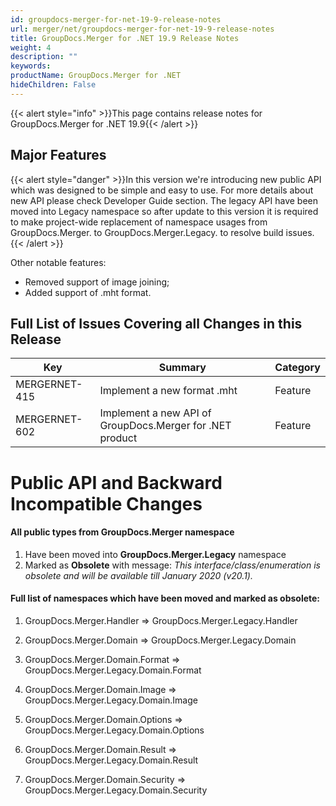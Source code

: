 ```yaml
---
id: groupdocs-merger-for-net-19-9-release-notes
url: merger/net/groupdocs-merger-for-net-19-9-release-notes
title: GroupDocs.Merger for .NET 19.9 Release Notes
weight: 4
description: ""
keywords: 
productName: GroupDocs.Merger for .NET
hideChildren: False
---
```

{{< alert style="info" >}}This page contains release notes for GroupDocs.Merger for .NET 19.9{{< /alert >}}

## Major Features

{{< alert style="danger" >}}In this version we're introducing new public API which was designed to be simple and easy to use. For more details about new API please check Developer Guide section. The legacy API have been moved into Legacy namespace so after update to this version it is required to make project-wide replacement of namespace usages from GroupDocs.Merger. to GroupDocs.Merger.Legacy. to resolve build issues.{{< /alert >}}

  
Other notable features:

*   Removed support of image joining;
*   Added support of .mht format.

## Full List of Issues Covering all Changes in this Release

| Key | Summary | Category |
| --- | --- | --- |
| MERGERNET-415 | Implement a new format .mht | Feature |
| MERGERNET-602 | Implement a new API of GroupDocs.Merger for .NET product | Feature |

# Public API and Backward Incompatible Changes

#### All public types from GroupDocs.Merger namespace 

1.  Have been moved into **GroupDocs.Merger.Legacy** namespace
2.  Marked as **Obsolete** with message: *This interface/class/enumeration is obsolete and will be available till January 2020 (v20.1).*

#### Full list of namespaces which have been moved and marked as obsolete:

1.  GroupDocs.Merger.Handler => GroupDocs.Merger.Legacy.Handler
    
2.  GroupDocs.Merger.Domain => GroupDocs.Merger.Legacy.Domain
    
3.  GroupDocs.Merger.Domain.Format => GroupDocs.Merger.Legacy.Domain.Format
    
4.  GroupDocs.Merger.Domain.Image => GroupDocs.Merger.Legacy.Domain.Image
    
5.  GroupDocs.Merger.Domain.Options => GroupDocs.Merger.Legacy.Domain.Options
    
6.  GroupDocs.Merger.Domain.Result => GroupDocs.Merger.Legacy.Domain.Result
    
7.  GroupDocs.Merger.Domain.Security => GroupDocs.Merger.Legacy.Domain.Security
